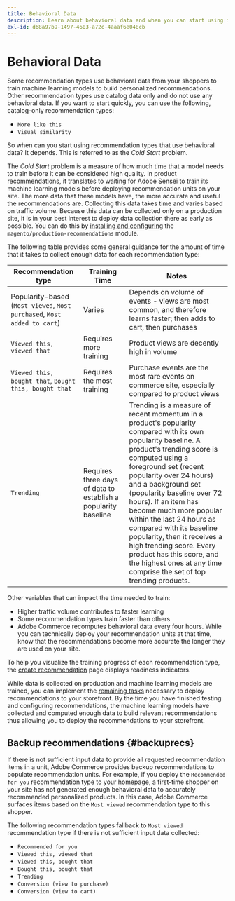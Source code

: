```yaml
---
title: Behavioral Data
description: Learn about behavioral data and when you can start using it.
exl-id: d68a97b9-1497-4603-a72c-4aaaf6e048cb
---
```

# Behavioral Data

Some recommendation types use behavioral data from your shoppers to train machine learning models to build personalized recommendations. Other recommendation types use catalog data only and do not use any behavioral data. If you want to start quickly, you can use the following, catalog-only recommendation types:

- `More like this`
- `Visual similarity`

So when can you start using recommendation types that use behavioral data? It depends. This is referred to as the _Cold Start_ problem.

The _Cold Start_ problem is a measure of how much time that a model needs to train before it can be considered high quality. In product recommendations, it translates to waiting for Adobe Sensei to train its machine learning models before deploying recommendation units on your site. The more data that these models have, the more accurate and useful the recommendations are. Collecting this data takes time and varies based on traffic volume. Because this data can be collected only on a production site, it is in your best interest to deploy data collection there as early as possible. You can do this by [installing and configuring](install-configure.md) the `magento/production-recommendations` module.

The following table provides some general guidance for the amount of time that it takes to collect enough data for each recommendation type:

| Recommendation type | Training Time | Notes |
|---|---|---|
|Popularity-based (`Most viewed`, `Most purchased`, `Most added to cart`) | Varies | Depends on volume of events - views are most common, and therefore learns faster; then adds to cart, then purchases|
|`Viewed this, viewed that` | Requires more training |Product views are decently high in volume|
|`Viewed this, bought that`, `Bought this, bought that`| Requires the most training |Purchase events are the most rare events on commerce site, especially compared to product views|
|`Trending` | Requires three days of data to establish a popularity baseline| Trending is a measure of recent momentum in a product's popularity compared with its own popularity baseline. A product's trending score is computed using a foreground set (recent popularity over 24 hours) and a background set (popularity baseline over 72 hours). If an item has become much more popular within the last 24 hours as compared with its baseline popularity, then it receives a high trending score. Every product has this score, and the highest ones at any time comprise the set of top trending products. |

Other variables that can impact the time needed to train:

- Higher traffic volume contributes to faster learning
- Some recommendation types train faster than others
- Adobe Commerce recomputes behavioral data every four hours. While you can technically deploy your recommendation units at that time, know that the recommendations become more accurate the longer they are used on your site.

To help you visualize the training progress of each recommendation type, the [create recommendation](create.md) page displays readiness indicators.

While data is collected on production and machine learning models are trained, you can implement the [remaining tasks](implementation-workflow.md) necessary to deploy recommendations to your storefront. By the time you have finished testing and configuring recommendations, the machine learning models have collected and computed enough data to build relevant recommendations thus allowing you to deploy the recommendations to your storefront.

## Backup recommendations {#backuprecs}

If there is not sufficient input data to provide all requested recommendation items in a unit, Adobe Commerce provides backup recommendations to populate recommendation units. For example, if you deploy the `Recommended for you` recommendation type to your homepage, a first-time shopper on your site has not generated enough behavioral data to accurately recommended personalized products. In this case, Adobe Commerce surfaces items based on the `Most viewed` recommendation type to this shopper.

The following recommendation types fallback to `Most viewed` recommendation type if there is not sufficient input data collected:

- `Recommended for you`
- `Viewed this, viewed that`
- `Viewed this, bought that`
- `Bought this, bought that`
- `Trending`
- `Conversion (view to purchase)`
- `Conversion (view to cart)`
